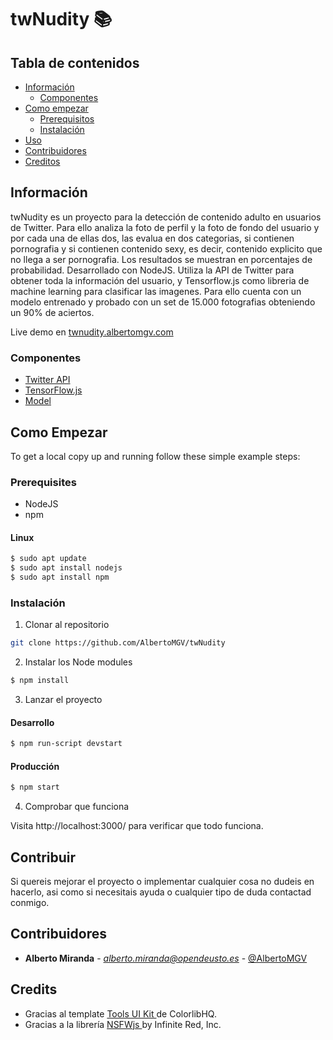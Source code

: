# twNudity 📚

<!-- TABLE OF CONTENTS -->
## Tabla de contenidos

* [Información](#información)
  * [Componentes](#componentes)
* [Como empezar](#como-empezar)
  * [Prerequisitos](#prerequisitos)
  * [Instalación](#instalación)
* [Uso](#uso)
* [Contribuidores](#contribuidores)
* [Creditos](#creditos)




<!-- ABOUT THE PROJECT -->
## Información

twNudity es un proyecto para la detección de contenido adulto en usuarios de Twitter. Para ello analiza la foto de perfil y la foto de fondo del usuario y por cada una de ellas dos, las evalua en dos categorias, si contienen pornografia y si contienen contenido sexy, es decir, contenido explicito que no llega a ser pornografia. Los resultados se muestran en porcentajes de probabilidad. Desarrollado con NodeJS. Utiliza la API de Twitter para obtener toda la información del usuario, y Tensorflow.js como libreria de machine learning para clasificar las imagenes. Para ello cuenta con un modelo entrenado y probado con un set de 15.000 fotografias obteniendo un 90% de aciertos.

Live demo en [twnudity.albertomgv.com](http://twnudity.albertomgv.com/)

### Componentes
* [Twitter API](https://developer.twitter.com/en/docs)
* [TensorFlow.js](https://www.tensorflow.org/js)
* [Model](https://github.com/gantman/nsfw_model)


<!-- GETTING STARTED -->
## Como Empezar

To get a local copy up and running follow these simple example steps:

### Prerequisites
* NodeJS
* npm

#### Linux
```sh
$ sudo apt update
$ sudo apt install nodejs
$ sudo apt install npm
```

### Instalación

1. Clonar al repositorio
```sh
git clone https://github.com/AlbertoMGV/twNudity
```

2. Instalar los Node modules

```sh
$ npm install
```

3. Lanzar el proyecto

#### Desarrollo
```sh
$ npm run-script devstart
```

#### Producción
```sh
$ npm start
```

4. Comprobar que funciona

Visita http://localhost:3000/ para verificar que todo funciona.


<!-- CONTRIBUTING -->
## Contribuir

Si quereis mejorar el proyecto o implementar cualquier cosa no dudeis en hacerlo, asi como si necesitais ayuda o cualquier tipo de duda contactad conmigo.

<!-- CONTRIBUTORS -->
## Contribuidores

* **Alberto Miranda**	-	*alberto.miranda@opendeusto.es*	-	[@AlbertoMGV](https://github.com/AlbertoMGV)

## Credits

- Gracias al template [ Tools UI Kit ](https://colorlib.com/wp/template/tools-ui-kit/) de ColorlibHQ.
- Gracias a la librería [ NSFWjs ](https://github.com/infinitered/nsfwjs) by Infinite Red, Inc.
